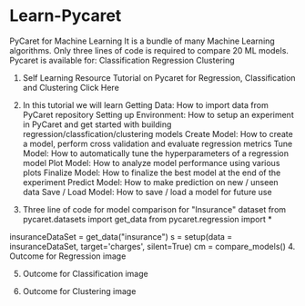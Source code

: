 # Learn-Pycaret

PyCaret for Machine Learning
It is a bundle of many Machine Learning algorithms.
Only three lines of code is required to compare 20 ML models.
Pycaret is available for:
Classification
Regression
Clustering
1. Self Learning Resource
Tutorial on Pycaret for Regression, Classification and Clustering Click Here

2. In this tutorial we will learn
Getting Data: How to import data from PyCaret repository
Setting up Environment: How to setup an experiment in PyCaret and get started with building regression/classfication/clustering models
Create Model: How to create a model, perform cross validation and evaluate regression metrics
Tune Model: How to automatically tune the hyperparameters of a regression model
Plot Model: How to analyze model performance using various plots
Finalize Model: How to finalize the best model at the end of the experiment
Predict Model: How to make prediction on new / unseen data
Save / Load Model: How to save / load a model for future use
3. Three line of code for model comparison for "Insurance" dataset
from pycaret.datasets import get_data
from pycaret.regression import *

insuranceDataSet = get_data("insurance")
s = setup(data = insuranceDataSet, target='charges', silent=True)
cm = compare_models()
4. Outcome for Regression
image

5. Outcome for Classification
image

6. Outcome for Clustering
image
